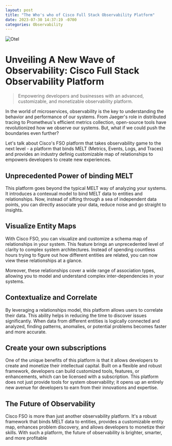 ```yaml
---
layout: post
title: "The Who's who of Cisco Full Stack Observability Platform"
date: 2023-07-30 14:37:19 -0700
categories: Observability
---
```


![Otel](/assets/img/FSO.png)

# Unveiling A New Wave of Observability: Cisco Full Stack Observability Platform

> Empowering developers and businesses with an advanced, customizable, and monetizable observability platform.

In the world of microservices, observability is the key to understanding the behavior and performance of our systems. From Jaeger's role in distributed tracing to Prometheus's efficient metrics collection, open-source tools have revolutionized how we observe our systems. But, what if we could push the boundaries even further?

Let's talk about Cisco's FSO platform that takes observability game to the next level - a platform that binds MELT (Metrics, Events, Logs, and Traces) and provides an industry definig customizable map of relationships to empowers developers to create new experiences.

## Unprecedented Power of binding MELT

This platform goes beyond the typical MELT way of analyzing your systems. It introduces a contexual model to bind MELT data to entities and relationships. Now, instead of sifting through a sea of independent data points, you can directly associate your data, reduce noise and go straight to insights.

## Visualize Entity Maps

With Cisco FSO, you can visualize and customize a schema map of relationships in your system. This feature brings an unprecedented level of clarity to complex system architectures. Instead of spending countless hours trying to figure out how different entities are related, you can now view these relationships at a glance.

Moreover, these relationships cover a wide range of association types, allowing you to model and understand complex inter-dependencies in your systems.

## Contextualize and Correlate

By leveraging a relationships model, this platform allows users to correlate their data. This ability helps in reducing the time to discover issues significantly. When data from different entities is logically connected and analyzed, finding patterns, anomalies, or potential problems becomes faster and more accurate.

## Create your own subscriptions

One of the unique benefits of this platform is that it allows developers to create and monetize their intellectual capital. Built on a flexible and robust framework, developers can build customized tools, features, or enhancements, which can be licensed with a subscription. This platform does not just provide tools for system observability; it opens up an entirely new avenue for developers to earn from their innovations and expertise.

## The Future of Observability

Cisco FSO is more than just another observability platform. It's a robust framework that binds MELT data to entities, provides a customizable entity map, enhances problem discovery, and allows developers to monetize their skills. With such a platform, the future of observability is brighter, smarter, and more profitable
